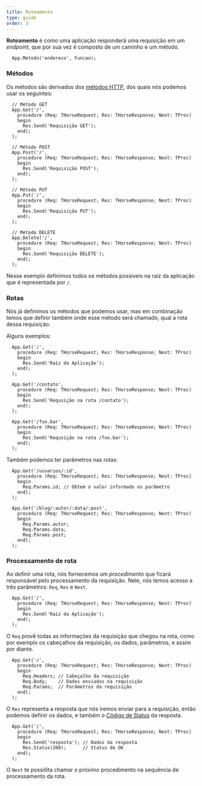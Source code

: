 ```yaml
---
title: Roteamento
type: guide
order: 3
---
```


**Roteamento** é como uma aplicação responderá uma requisição em um *endpoint*, que por sua vez é composto de um caminho e um método.

``` delphi
  App.Metodo('endereco', Funcao);
```

### Métodos
Os métodos são derivados dos [métodos HTTP](https://developer.mozilla.org/pt-BR/docs/Web/HTTP/Methods), dos quais nós podemos usar os seguintes:

``` delphi
  // Método GET
  App.Get('/', 
    procedure (Req: THorseRequest; Res: THorseResponse; Next: TProc)
    begin
      Res.Send('Requisição GET');
    end);
  );

  // Método POST
  App.Post('/', 
    procedure (Req: THorseRequest; Res: THorseResponse; Next: TProc)
    begin
      Res.Send('Requisição POST');
    end);
  );

  // Método PUT
  App.Put('/', 
    procedure (Req: THorseRequest; Res: THorseResponse; Next: TProc)
    begin
      Res.Send('Requisição PUT');
    end);
  );

  // Método DELETE
  App.Delete('/', 
    procedure (Req: THorseRequest; Res: THorseResponse; Next: TProc)
    begin
      Res.Send('Requisição DELETE');
    end);
  );
```

Nesse exemplo definimos todos os métodos possíveis na raiz da aplicação que é representada por `/`.

### Rotas
Nós já definimos os métodos que podemos usar, mas em combinação temos que definir também onde esse método será chamado, qual a rota dessa requisição.

Alguns exemplos:
``` delphi
  App.Get('/', 
    procedure (Req: THorseRequest; Res: THorseResponse; Next: TProc)
    begin
      Res.Send('Raíz da Aplicação');
    end);
  );

  App.Get('/contato', 
    procedure (Req: THorseRequest; Res: THorseResponse; Next: TProc)
    begin
      Res.Send('Requsição na rota /contato');
    end);
  );

  App.Get('/foo.bar', 
    procedure (Req: THorseRequest; Res: THorseResponse; Next: TProc)
    begin
      Res.Send('Requsição na rota /foo.bar');
    end);
  );
```

Também podemos ter parâmetros nas rotas:

``` delphi
  App.Get('/usuarios/:id', 
    procedure (Req: THorseRequest; Res: THorseResponse; Next: TProc)
    begin
      Req.Params.id; // Obtem o valor informado no parâmetro
    end);
  );

  App.Get('/blog/:autor/:data/:post', 
    procedure (Req: THorseRequest; Res: THorseResponse; Next: TProc)
    begin
      Req.Params.autor;
      Req.Params.data;
      Req.Params.post;
    end);
  );
```

### Processamento de rota
Ao definir uma rota, nós fornecemos um *procedimento* que ficará responsável pelo processamento da requisição. Nele, nós temos acesso a três parâmetros: `Req`, `Res` e `Next`.

``` delphi
  App.Get('/', 
    procedure (Req: THorseRequest; Res: THorseResponse; Next: TProc)
    begin
      Res.Send('Raíz da Aplicação');
    end);
  );
```

O `Req` provê todas as informações da requisição que chegou na rota, como por exemplo os cabeçalhos da requisição, os dados, parâmetros, e assim por diante.

``` delphi
  App.Get('/', 
    procedure (Req: THorseRequest; Res: THorseResponse; Next: TProc)
    begin
      Req.Headers; // Cabeçalho da requisição
      Req.Body;    // Dados enviados na requisição
      Req.Params;  // Parâmetros da requisição
    end);
  );
```

O `Res` representa a resposta que nós iremos enviar para a requisição, então podemos definir os dados, e também o [Código de Status](https://developer.mozilla.org/pt-BR/docs/Web/HTTP/Status) da resposta.

``` delphi
  App.Get('/', 
    procedure (Req: THorseRequest; Res: THorseResponse; Next: TProc)
    begin
      Res.Send('resposta'); // Dados da resposta
      Res.Status(200);      // Status de OK
    end);
  );
```

O `Next` te possiilita chamar o próximo procedimento na sequência de processamento da rota.
